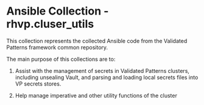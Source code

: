 # Ansible Collection - rhvp.cluser_utils

This collection represents the collected Ansible code from the Validated Patterns framework common repository.

The main purpose of this collections are to:

1. Assist with the management of secrets in Validated Patterns clusters, including unsealing Vault, and parsing and
loading local secrets files into VP secrets stores.

2. Help manage imperative and other utility functions of the cluster
